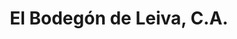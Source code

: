 ---
title: "El Bodegón de Leiva, C.A."
url: /ciudad-guayana-puerto-ordaz/el-bodegon-de-leiva-c-a/
shop: comodidad
---